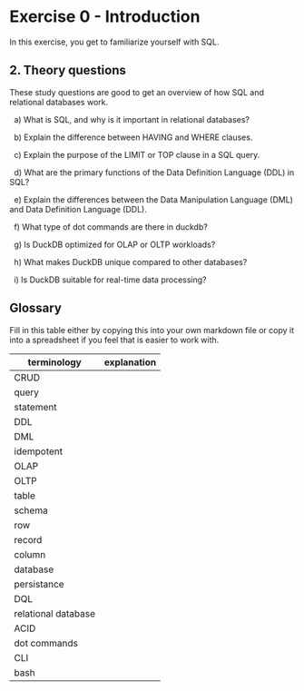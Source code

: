 # Exercise 0 - Introduction

In this exercise, you get to familiarize yourself with SQL. 

## 2. Theory questions

These study questions are good to get an overview of how SQL and relational databases work.

&nbsp; a) What is SQL, and why is it important in relational databases?

&nbsp; b) Explain the difference between HAVING and WHERE clauses.

&nbsp; c) Explain the purpose of the LIMIT or TOP clause in a SQL query.

&nbsp; d) What are the primary functions of the Data Definition Language (DDL) in SQL?

&nbsp; e) Explain the differences between the Data Manipulation Language (DML) and Data Definition Language (DDL).

&nbsp; f) What type of dot commands are there in duckdb? 

&nbsp; g) Is DuckDB optimized for OLAP or OLTP workloads?

&nbsp; h) What makes DuckDB unique compared to other databases?

&nbsp; i) Is DuckDB suitable for real-time data processing?


## Glossary

Fill in this table either by copying this into your own markdown file or copy it into a spreadsheet if you feel that is easier to work with.

| terminology         | explanation |
| ------------------- | ----------- |
| CRUD                |             |
| query               |             |
| statement           |             |
| DDL                 |             |
| DML                 |             |
| idempotent          |             |
| OLAP                |             |
| OLTP                |             |
| table               |             |
| schema              |             |
| row                 |             |
| record              |             |
| column              |             |
| database            |             |
| persistance         |             |
| DQL                 |             |
| relational database |             |
| ACID                |             |
| dot commands        |             |
| CLI                 |             |
| bash                |             |
